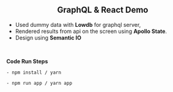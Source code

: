 <h2 align="center"><b>GraphQL & React Demo</b></h2>

- Used dummy data with **Lowdb** for graphql server,
- Rendered results from api on the screen using **Apollo State**.
- Design using **Semantic IO**

<br>

**Code Run Steps**

```
- npm install / yarn

- npm run app / yarn app
```
